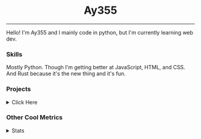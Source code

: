 <h1 align="center"><b>Ay355</b></h1>

---

Hello! I'm Ay355 and I mainly code in python, but I'm currently learning web dev.


### Skills

Mostly Python. Though I'm getting better at JavaScript, HTML, and CSS. And Rust because it's the new thing and it's fun.


### Projects

<details>
 <summary>Click Here</summary>
<br>

 This is probably out of date

[Standle](https://discord.com/oauth2/authorize?client_id=810345494223781899&scope=bot&permissions=8)
 - A multipurpose discord bot for your discord server. Has useful and fun commands for you to mess around with. Made with [discord.py](https://www.github.com/Rapptz/discord.py).

[RoboAy355](https://github.com/Ay-355/RoboAy355)
 - A personal discord bot that I use for random things.

[Asyncdictionary](https://github.com/Ay-355/asyncdictionary)
 - An async wrapper for the freedictionaryAPI. See the README for more info.

 
That's pretty much it, other stuff is closed-source.
 
</details>


### Other Cool Metrics


<details>
<summary>Stats</summary>
<br>
 
<a href="https://github.com/Ay-355">
 <img align="center" src="https://github-readme-stats.vercel.app/api?username=Ay-355&theme=tokyonight&show_icons=true&count_private=true&hide_border=true" />
</a><a href="https://github.com/Ay-355">
  <img align="center" src="https://github-readme-stats.vercel.app/api/top-langs/?username=Ay-355&hide=toml,yaml,cmake&layout=compact&langs_count=8&theme=tokyonight&hide_border=true" />
</a>

 
&nbsp; <!-- Space character to put some space between the different stat types. -->

 
<!--START_SECTION:waka-->
**🐱 My Github Data** 

> 🏆 467 Contributions in the Year 2021
 > 
> 📦 1.2 kB Used in Github's Storage 
 > 
> 🚫 Not Opted to Hire
 > 
> 📜 12 Public Repositories 
 > 
> 🔑 3 Private Repositories  
 > 
**I'm an Early 🐤** 

```text
🌞 Morning    9 commits      █░░░░░░░░░░░░░░░░░░░░░░░░   3.63% 
🌆 Daytime    116 commits    ███████████░░░░░░░░░░░░░░   46.77% 
🌃 Evening    116 commits    ███████████░░░░░░░░░░░░░░   46.77% 
🌙 Night      7 commits      ░░░░░░░░░░░░░░░░░░░░░░░░░   2.82%

```
📅 **I'm Most Productive on Saturday** 

```text
Monday       39 commits     ████░░░░░░░░░░░░░░░░░░░░░   15.73% 
Tuesday      32 commits     ███░░░░░░░░░░░░░░░░░░░░░░   12.9% 
Wednesday    26 commits     ██░░░░░░░░░░░░░░░░░░░░░░░   10.48% 
Thursday     43 commits     ████░░░░░░░░░░░░░░░░░░░░░   17.34% 
Friday       35 commits     ███░░░░░░░░░░░░░░░░░░░░░░   14.11% 
Saturday     46 commits     ████░░░░░░░░░░░░░░░░░░░░░   18.55% 
Sunday       27 commits     ██░░░░░░░░░░░░░░░░░░░░░░░   10.89%

```


📊 **This Week I Spent My Time On** 

```text
💬 Programming Languages: 
Python                   20 mins             ███████████████████████░░   94.47% 
JSON                     1 min               █░░░░░░░░░░░░░░░░░░░░░░░░   5.53% 
Other                    0 secs              ░░░░░░░░░░░░░░░░░░░░░░░░░   0.0%

🔥 Editors: 
Vim                      11 mins             ████████████░░░░░░░░░░░░░   50.68% 
Notepad++                10 mins             ████████████░░░░░░░░░░░░░   49.32%

🐱‍💻 Projects: 
standle-bot              20 mins             ███████████████████████░░   94.47% 
main                     1 min               █░░░░░░░░░░░░░░░░░░░░░░░░   5.53%

💻 Operating System: 
Windows                  22 mins             █████████████████████████   100.0%

```

**I Mostly Code in Python** 

```text
Python                   7 repos             ███████████████████░░░░░░   77.78% 
HTML                     1 repo              ██░░░░░░░░░░░░░░░░░░░░░░░   11.11% 
C++                      1 repo              ██░░░░░░░░░░░░░░░░░░░░░░░   11.11%

```



 Last Updated on 24/08/2021
<!--END_SECTION:waka-->
</details>

